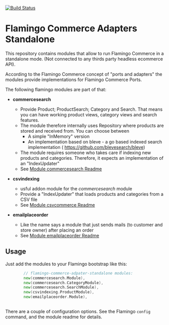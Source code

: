 [![Build Status](https://travis-ci.org/i-love-flamingo/flamingo-commerce-adapter-standalone.svg?branch=master)](https://travis-ci.org/i-love-flamingo/flamingo-commerce-adapter-standalone?branch=master)

# Flamingo Commerce Adapters Standalone

This repository contains modules that allow to run Flamingo Commerce in a standalone mode.
(Not connected to any thirds party headless ecommerce API).

According to the Flamingo Commerce concept of "ports and adapters" the modules provide implementations for Flamingo Commerce Ports.

The following flamingo modules are part of that:

* **commercesearch**
  * Provide Product; ProductSearch; Category and Search. That means you can have working product views, category views and search features.
  * The module therefore internally uses Repository where products are stored and received from. You can choose between
    * A simple "InMemory" version
    * An implementation based on bleve - a go based indexed search implementation ( https://github.com/blevesearch/bleve)
  * The module requires someone who takes care if indexing new products and categories. Therefore, it expects an implementation of an "IndexUpdater"
  * See [Module commercesearch Readme](commercesearch/Readme.md)
    
* **csvindexing**
  * usful addon module for the *commercesearch* module
  * Provide a "IndexUpdater" that loads products and categories from a CSV file
  * See [Module csvcommerce Readme](csvindexing/Readme.md)
    
* **emailplaceorder**
  * Like the name says a module that just sends mails (to customer and store owner) after placing an order
  * See [Module emailplaceorder Readme](emailplaceorder/Readme.md)

    
## Usage

Just add the modules to your Flamingo bootstrap like this:

```go
        // flamingo-commerce-adpater-standalone modules:
		new(commercesearch.Module),
		new(commercesearch.CategoryModule),
		new(commercesearch.SearchModule),
		new(csvindexing.ProductModule),
		new(emailplaceorder.Module),
        
```

There are a couple of configuration options. See the Flamingo `config` command, and the module readme for details.